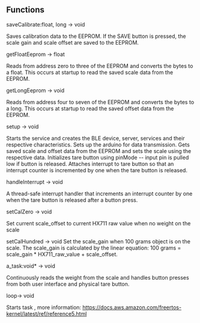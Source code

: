 ## Functions

saveCalibrate:float, long -> void

Saves calibration data to the EEPROM. If the SAVE button is pressed, the scale gain and scale offset
are saved to the EEPROM.  

getFloatEeprom -> float

Reads from address zero to three of the EEPROM and converts the bytes to a float. This occurs at startup to 
read the saved scale data from the EEPROM.

getLongEeprom -> void

Reads from address four to seven of the EEPROM and converts the bytes to a long. This occurs at startup to
read the saved offset data from the EEPROM.

setup -> void

Starts the service and creates the BLE device, server, services and their respective characteristics.
Sets up the arduino for data transmission. Gets saved scale and offset data from the EEPROM and 
sets the scale using the respective data. Initializes tare button using pinMode -- input pin is pulled low if button is released. 
Attaches interrupt to tare button so that an interrupt counter is incremented by one when the tare button is released. 

handleInterrupt -> void

A thread-safe interrupt handler that increments an interrupt counter by one when the tare button is released after a  button press.

setCalZero -> void

Set current scale_offset to current HX711 raw value when no weight on the scale

setCalHundred -> void
Set the scale_gain when 100 grams object is on the scale. The scale_gain is calculated by the linear equation:
100 grams = scale_gain * HX711_raw_value + scale_offset. 


a_task:void* -> void

Continuously reads the weight from the scale and handles button presses from both user interface and physical tare button.

loop-> void

Starts task , more information: 
https://docs.aws.amazon.com/freertos-kernel/latest/ref/reference5.html
